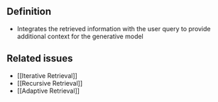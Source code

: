## Definition

- Integrates the retrieved information with the user query to provide additional context for the generative model

## Related issues

- [[Iterative Retrieval]]
- [[Recursive Retrieval]]
- [[Adaptive Retrieval]]

